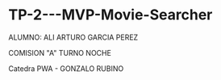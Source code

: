 # TP-2---MVP-Movie-Searcher

ALUMNO: ALI ARTURO GARCIA PEREZ

COMISION "A" TURNO NOCHE

Catedra PWA - GONZALO RUBINO
